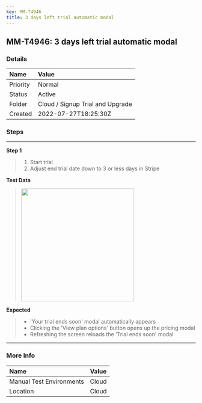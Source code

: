 ```yaml
---
key: MM-T4946
title: 3 days left trial automatic modal
---
```


## MM-T4946: 3 days left trial automatic modal

### Details

| Name     | Value                            |
| :------- | :------------------------------- |
| Priority | Normal                           |
| Status   | Active                           |
| Folder   | Cloud / Signup Trial and Upgrade |
| Created  | 2022-07-27T18:25:30Z             |

### Steps

<hr/>

**Step 1**

> <article><ol><li>Start trial</li><li>Adjust end trial date down to 3 or less days in Stripe</li></ol></article>

**Test Data**

> <article><img src="https://smartbear-tm4j-prod-us-west-2-attachment-rich-text.s3.us-west-2.amazonaws.com/embedded-f3277290f945470c4add5d21ef3dc7ca7b74388fc7152bfb6b99ae58c66a95a8-1658946463789-Screen+Shot+2022-07-27+at+2.26.30+PM.png" style="width:300px" class="fr-fil fr-dib" /></article>

**Expected**

> <article><ul><li>'Your trial ends soon' modal automatically appears</li><li>Clicking the 'View plan options' button opens up the pricing modal</li><li>Refreshing the screen reloads the 'Trial ends soon' modal</li></ul></article>

<hr/>

### More Info

| Name                     | Value |
| :----------------------- | :---- |
| Manual Test Environments | Cloud |
| Location                 | Cloud |
